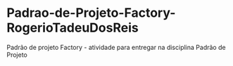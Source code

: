 # Padrao-de-Projeto-Factory-RogerioTadeuDosReis
Padrão de projeto Factory - atividade para entregar na disciplina Padrão de Projeto
